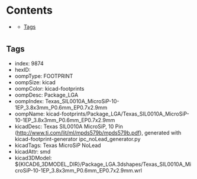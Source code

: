 



Contents
========

* [](#)
	* [Tags](#tags)

# 

## Tags

- index: 9874
- hexID: 
- oompType: FOOTPRINT
- oompSize: kicad
- oompColor: kicad-footprints
- oompDesc: Package_LGA
- oompIndex: Texas_SIL0010A_MicroSiP-10-1EP_3.8x3mm_P0.6mm_EP0.7x2.9mm
- oompName: kicad-footprints/Package_LGA/Texas_SIL0010A_MicroSiP-10-1EP_3.8x3mm_P0.6mm_EP0.7x2.9mm
- kicadDesc: Texas SIL0010A MicroSiP, 10 Pin (http://www.ti.com/lit/ml/mpds579b/mpds579b.pdf), generated with kicad-footprint-generator ipc_noLead_generator.py
- kicadTags: Texas MicroSiP NoLead
- kicadAttr: smd
- kicad3DModel: ${KICAD6_3DMODEL_DIR}/Package_LGA.3dshapes/Texas_SIL0010A_MicroSiP-10-1EP_3.8x3mm_P0.6mm_EP0.7x2.9mm.wrl
